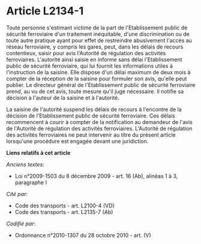 # Article L2134-1

Toute personne s'estimant victime de la part de l'Etablissement public de sécurité ferroviaire d'un traitement inéquitable,
d'une discrimination ou de toute autre pratique ayant pour effet de restreindre abusivement l'accès au réseau ferroviaire, y
compris les gares, peut, dans les délais de recours contentieux, saisir pour avis l'Autorité de régulation des activités
ferroviaires. L'autorité ainsi saisie en informe sans délai l'Etablissement public de sécurité ferroviaire, qui lui fournit
les informations utiles à l'instruction de la saisine. Elle dispose d'un délai maximum de deux mois à compter de la réception
de la saisine pour formuler son avis, qu'elle peut publier. Le directeur général de l'Etablissement public de sécurité
ferroviaire prend, au vu de cet avis, toute mesure qu'il juge nécessaire. Il notifie sa décision à l'auteur de la saisine et
à l'autorité.

La saisine de l'autorité suspend les délais de recours à l'encontre de la décision de l'Etablissement public de sécurité
ferroviaire. Ces délais recommencent à courir à compter de la notification au demandeur de l'avis de l'Autorité de régulation
des activités ferroviaires. L'Autorité de régulation des activités ferroviaires ne peut intervenir au titre du présent
article lorsqu'une procédure est engagée devant une juridiction.

**Liens relatifs à cet article**

_Anciens textes_:

  - Loi n°2009-1503 du 8 décembre 2009 - art. 16 (Ab), alinéas 1 à 3, paragraphe I

_Cité par_:

  - Code des transports - art. L2100-4 (VD)
  - Code des transports - art. L2135-7 (Ab)

_Codifié par_:

  - Ordonnance n°2010-1307 du 28 octobre 2010 - art. (V)

